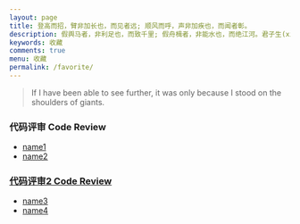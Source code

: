 ```yaml
---
layout: page
title: 登高而招，臂非加长也，而见者远; 顺风而呼，声非加疾也，而闻者彰。
description: 假舆马者，非利足也，而致千里; 假舟楫者，非能水也，而绝江河。君子生(xìng)非异也，善假于物也。
keywords: 收藏
comments: true
menu: 收藏
permalink: /favorite/
---
```


> If I have been able to see further, it was only because I stood on the shoulders of giants.

<section class="container posts-content">
<div>
    <h3>代码评审 Code Review</h3>
    <ul>
        <li> <a href="www.baidu.com" target="_blank"> name1</li>
        <li> <a href="www.baidu.com" target="_blank"> name2</li>
    </ul>
</div>

<div>
    <h3>代码评审2 Code Review</h3>
    <ul>
        <li> <a href="www.baidu.com" target="_blank"> name3</li>
        <li> <a href="www.baidu.com" target="_blank"> name4</li>
    </ul>
</div>


</section>
<!-- /section.content -->
